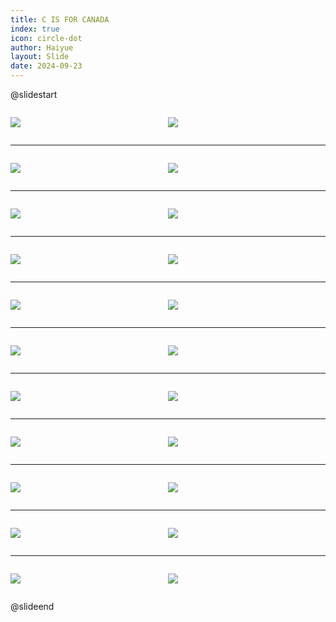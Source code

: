 ```yaml
---
title: C IS FOR CANADA
index: true
icon: circle-dot
author: Haiyue
layout: Slide
date: 2024-09-23
---
```

 
@slidestart

<div style="display:flex">
<div style="flex:1">

![](/reading/english/Level-T/C%20IS%20FOR%20CANADA/001.webp)
</div>
<div style="flex:1">

![](/reading/english/Level-T/C%20IS%20FOR%20CANADA/002.webp)
</div>
</div>

---

<div style="display:flex">
<div style="flex:1">

![](/reading/english/Level-T/C%20IS%20FOR%20CANADA/003.webp)
</div>
<div style="flex:1">

![](/reading/english/Level-T/C%20IS%20FOR%20CANADA/004.webp)
</div>
</div>

---

<div style="display:flex">
<div style="flex:1">

![](/reading/english/Level-T/C%20IS%20FOR%20CANADA/005.webp)
</div>
<div style="flex:1">

![](/reading/english/Level-T/C%20IS%20FOR%20CANADA/006.webp)
</div>
</div>

---

<div style="display:flex">
<div style="flex:1">

![](/reading/english/Level-T/C%20IS%20FOR%20CANADA/007.webp)
</div>
<div style="flex:1">

![](/reading/english/Level-T/C%20IS%20FOR%20CANADA/008.webp)
</div>
</div>

---

<div style="display:flex">
<div style="flex:1">

![](/reading/english/Level-T/C%20IS%20FOR%20CANADA/009.webp)
</div>
<div style="flex:1">

![](/reading/english/Level-T/C%20IS%20FOR%20CANADA/010.webp)
</div>
</div>

---

<div style="display:flex">
<div style="flex:1">

![](/reading/english/Level-T/C%20IS%20FOR%20CANADA/011.webp)
</div>
<div style="flex:1">

![](/reading/english/Level-T/C%20IS%20FOR%20CANADA/012.webp)
</div>
</div>

---

<div style="display:flex">
<div style="flex:1">

![](/reading/english/Level-T/C%20IS%20FOR%20CANADA/013.webp)
</div>
<div style="flex:1">

![](/reading/english/Level-T/C%20IS%20FOR%20CANADA/014.webp)
</div>
</div>

---

<div style="display:flex">
<div style="flex:1">

![](/reading/english/Level-T/C%20IS%20FOR%20CANADA/015.webp)
</div>
<div style="flex:1">

![](/reading/english/Level-T/C%20IS%20FOR%20CANADA/016.webp)
</div>
</div>

---

<div style="display:flex">
<div style="flex:1">

![](/reading/english/Level-T/C%20IS%20FOR%20CANADA/017.webp)
</div>
<div style="flex:1">

![](/reading/english/Level-T/C%20IS%20FOR%20CANADA/018.webp)
</div>
</div>

---

<div style="display:flex">
<div style="flex:1">

![](/reading/english/Level-T/C%20IS%20FOR%20CANADA/019.webp)
</div>
<div style="flex:1">

![](/reading/english/Level-T/C%20IS%20FOR%20CANADA/020.webp)
</div>
</div>

---

<div style="display:flex">
<div style="flex:1">

![](/reading/english/Level-T/C%20IS%20FOR%20CANADA/021.webp)
</div>
<div style="flex:1">

![](/reading/english/Level-T/C%20IS%20FOR%20CANADA/022.webp)
</div>
</div>

@slideend